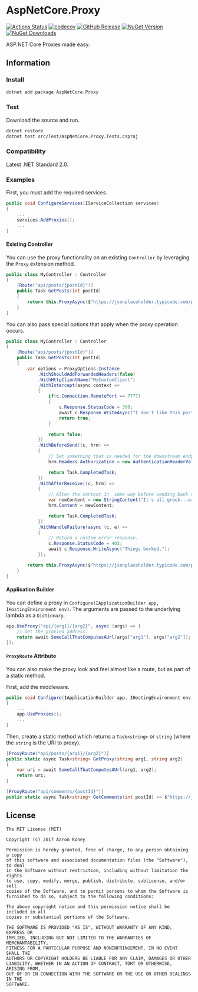 # AspNetCore.Proxy

[![Actions Status](https://github.com/twitchax/AspNetCore.Proxy/workflows/build/badge.svg)](https://github.com/twitchax/AspNetCore.Proxy/actions)
[![codecov](https://codecov.io/gh/twitchax/AspNetCore.Proxy/branch/master/graph/badge.svg)](https://codecov.io/gh/twitchax/AspNetCore.Proxy)
[![GitHub Release](https://img.shields.io/github/release/twitchax/aspnetcore.proxy.svg)](https://github.com/twitchax/aspnetcore.proxy/releases)
[![NuGet Version](https://img.shields.io/nuget/v/aspnetcore.proxy.svg)](https://www.nuget.org/packages/aspnetcore.proxy/)
[![NuGet Downloads](https://img.shields.io/nuget/dt/aspnetcore.proxy.svg)](https://www.nuget.org/packages/aspnetcore.proxy/)

ASP.NET Core Proxies made easy.

## Information

### Install

```bash
dotnet add package AspNetCore.Proxy
```

### Test

Download the source and run.

```bash
dotnet restore
dotnet test src/Test/AspNetCore.Proxy.Tests.csproj
```

### Compatibility

Latest .NET Standard 2.0.

### Examples

First, you must add the required services.

```csharp
public void ConfigureServices(IServiceCollection services)
{
    ...
    services.AddProxies();
    ...
}
```

#### Existing Controller

You can use the proxy functionality on an existing `Controller` by leveraging the `Proxy` extension method.

```csharp
public class MyController : Controller
{
    [Route("api/posts/{postId}")]
    public Task GetPosts(int postId)
    {
        return this.ProxyAsync($"https://jsonplaceholder.typicode.com/posts/{postId}");
    }
}
```

You can also pass special options that apply when the proxy operation occurs.

```csharp
public class MyController : Controller
{
    [Route("api/posts/{postId}")]
    public Task GetPosts(int postId)
    {
        var options = ProxyOptions.Instance
            .WithShouldAddForwardedHeaders(false)
            .WithHttpClientName("MyCustomClient")
            .WithIntercept(async context =>
            {
                if(c.Connection.RemotePort == 7777)
                {
                    c.Response.StatusCode = 300;
                    await c.Response.WriteAsync("I don't like this port, so I am not proxying this request!");
                    return true;
                }

                return false;
            })
            .WithBeforeSend((c, hrm) =>
            {
                // Set something that is needed for the downstream endpoint.
                hrm.Headers.Authorization = new AuthenticationHeaderValue("Basic");

                return Task.CompletedTask;
            })
            .WithAfterReceive((c, hrm) =>
            {
                // Alter the content in  some way before sending back to client.
                var newContent = new StringContent("It's all greek...er, Latin...to me!");
                hrm.Content = newContent;

                return Task.CompletedTask;
            })
            .WithHandleFailure(async (c, e) =>
            {
                // Return a custom error response.
                c.Response.StatusCode = 403;
                await c.Response.WriteAsync("Things borked.");
            });

        return this.ProxyAsync($"https://jsonplaceholder.typicode.com/posts/{postId}", options);
    }
}
```

#### Application Builder

You can define a proxy in `Configure(IApplicationBuilder app, IHostingEnvironment env)`.  The arguments are passed to the underlying lambda as a `Dictionary`.

```csharp
app.UseProxy("api/{arg1}/{arg2}", async (args) => {
    // Get the proxied address.
    return await SomeCallThatComputesAUrl(args["arg1"], args["arg2"]);
});
```

#### `ProxyRoute` Attribute

You can also make the proxy look and feel almost like a route, but as part of a static method.

First, add the middleware.

```csharp
public void Configure(IApplicationBuilder app, IHostingEnvironment env)
{
    ...
    app.UseProxies();
    ...
}
```

Then, create a static method which returns a `Task<string>` or `string` (where the `string` is the URI to proxy).

```csharp
[ProxyRoute("api/posts/{arg1}/{arg2}")]
public static async Task<string> GetProxy(string arg1, string arg2)
{
    var uri = await SomeCallThatComputesAUrl(arg1, arg2);
    return uri;
}

[ProxyRoute("api/comments/{postId}")]
public static async Task<string> GetComments(int postId) => $"https://jsonplaceholder.typicode.com/posts/{postId}";
```

## License

```
The MIT License (MIT)

Copyright (c) 2017 Aaron Roney

Permission is hereby granted, free of charge, to any person obtaining a copy
of this software and associated documentation files (the "Software"), to deal
in the Software without restriction, including without limitation the rights
to use, copy, modify, merge, publish, distribute, sublicense, and/or sell
copies of the Software, and to permit persons to whom the Software is
furnished to do so, subject to the following conditions:

The above copyright notice and this permission notice shall be included in all
copies or substantial portions of the Software.

THE SOFTWARE IS PROVIDED "AS IS", WITHOUT WARRANTY OF ANY KIND, EXPRESS OR
IMPLIED, INCLUDING BUT NOT LIMITED TO THE WARRANTIES OF MERCHANTABILITY,
FITNESS FOR A PARTICULAR PURPOSE AND NONINFRINGEMENT. IN NO EVENT SHALL THE
AUTHORS OR COPYRIGHT HOLDERS BE LIABLE FOR ANY CLAIM, DAMAGES OR OTHER
LIABILITY, WHETHER IN AN ACTION OF CONTRACT, TORT OR OTHERWISE, ARISING FROM,
OUT OF OR IN CONNECTION WITH THE SOFTWARE OR THE USE OR OTHER DEALINGS IN THE
SOFTWARE.
```
